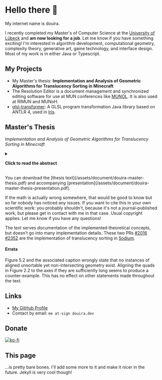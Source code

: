 # Hello there 👋

My internet name is douira.

I recently completed my Master's of Computer Science at the [University of Lübeck](https://www.uni-luebeck.de/universitaet/universitaet.html) and **am now looking for a job**. Let me know if you have something exciting! I'm interested in algorithm development, computational geometry, complexity theory, generative art, game technology, and interface design. Most of my work is in either Java or Typescript.

## My Projects

- My Master's thesis: **Implementation and Analysis of Geometric Algorithms for Translucency Sorting in Minecraft**
- The Resolution Editor is a document management and synchronized editing software for use at MUN conferences like [MUNOL](https://munol.org/). It is also used at RIMUN and MUNoH.
- [glsl-transformer](https://github.com/IrisShaders/glsl-transformer): A GLSL program transformation Java library based on ANTLR 4, used in [Iris](https://github.com/IrisShaders/Iris/).

## Master's Thesis

_Implementation and Analysis of Geometric Algorithms for Translucency Sorting in Minecraft_

<details>

<summary>

<b>Click to read the abstract</b>

</summary>

Ordering translucent quadrilaterals (quads) by descending depth produces a correct image with alpha-blended translucency. Generating such an order efficiently with a moving camera is challenging in general. Since translucency is common in computer graphics, a multitude of techniques have been developed for it, but none is universally optimal. This work implements quad-based translucency sorting in Sodium, a Minecraft modification focused on rendering performance. A sort order is obtained by topologically sorting a visibility graph over the quads with respect to a polytope of view points. However, this algorithm's quadratic runtime and potential for sort failure when being approximated limit its suitability to static sorting. Axis-aligned multi-partition trees without quad fragmentation can be used instead. They are efficiently built with a projected interval scanning algorithm and generate dynamic sort orders 60 percent faster than sorting quads by distance. Together, these techniques improve visual correctness and provide a performant translucency sorting system. Unaligned partitioning, although not necessary for Minecraft, fully exploits partitionable geometry and lends itself to interpretation in parameter space. It is given a polynomial upper bound and options for transferring a lower bound from linear constraint solving.

</details>
<br>
You can download the [thesis text](/assets/document/douira-master-thesis.pdf) and accompanying [presentation](/assets/document/douira-master-thesis-presentation.pdf).

If the math is actually wrong somewhere, that would be good to know but so far nobody has noticed any issues. If you want to cite this in your own scientific work: you probably shouldn't, because it's not a journal-published work, but please get in contact with me in that case. Usual copyright applies. Let me know if you have any questions!

The text serves documentation of the implemented theoretical concepts, but doesn't go into many implementation details. These two PRs [#2016](https://github.com/CaffeineMC/sodium-fabric/pull/2016) [#2352](https://github.com/CaffeineMC/sodium-fabric/pull/2352) are the implementation of translucency sorting in [Sodium](https://github.com/CaffeineMC/sodium-fabric).

#### Errata

Figure 5.2 and the associated caption wrongly state that no instances of aligned unsortable yet non-intersecting geometry exist. Aligning the quads in Figure 2.2 to the axes if they are sufficiently long seems to produce a counter-example. This has no effect on other statements made throughout the text.

## Links

- [My GitHub Profile](https://github.com/douira/)
- Contact by email: `me at-sign douira.dev`

## Donate

[![ko-fi](https://ko-fi.com/img/githubbutton_sm.svg)](https://ko-fi.com/A0A27Y8FJ)

## This page

...is pretty bare bones. I'll add some more to it and make it nicer in the future. Jekyll is very cool though!
